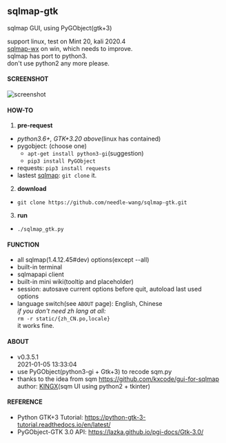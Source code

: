 ## sqlmap-gtk
sqlmap GUI, using PyGObject(gtk+3)  

support linux, test on Mint 20, kali 2020.4  
[sqlmap-wx](https://github.com/needle-wang/sqlmap-wx) on win, which needs to improve.  
sqlmap has port to python3.  
don't use python2 any more please.  

#### SCREENSHOT
![screenshot](https://github.com/needle-wang/sqlmap-gtk/blob/master/screenshots/sqlmap-ui1.png)

#### HOW-TO
1. **pre-request**  
  - *python3.6+, GTK+3.20 above*(linux has contained)  
  - pygobject: (choose one)
    - `apt-get install python3-gi`(suggestion)  
    - `pip3 install PyGObject`
  - requests: `pip3 install requests`  
  - lastest [sqlmap](https://github.com/sqlmapproject/sqlmap): `git clone` it.  
2. **download**  
  - `git clone https://github.com/needle-wang/sqlmap-gtk.git`  
3. **run**  
  - `./sqlmap_gtk.py`

#### FUNCTION
- all sqlmap(1.4.12.45#dev) options(except --all)
- built-in terminal
- sqlmapapi client
- built-in mini wiki(tooltip and placeholder)
- session: autosave current options before quit, autoload last used options
- language switch(see `ABOUT` page): English, Chinese  
  *if you don't need zh lang at all:*  
    `rm -r static/{zh_CN.po,locale}`  
    it works fine.

#### ABOUT
- v0.3.5.1  
  2021-01-05 13:33:04
- use PyGObject(python3-gi + Gtk+3) to recode sqm.py
- thanks to the idea from sqm <https://github.com/kxcode/gui-for-sqlmap>  
  author: [KINGX](https://github.com/kxcode)(sqm UI using python2 + tkinter)  

#### REFERENCE
- Python GTK+3 Tutorial: <https://python-gtk-3-tutorial.readthedocs.io/en/latest/>
- PyGObject-GTK 3.0 API: <https://lazka.github.io/pgi-docs/Gtk-3.0/>
